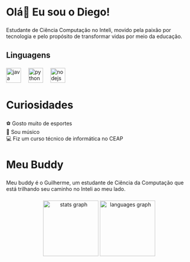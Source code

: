 
<h1 align="left">Olá👋 Eu sou o Diego!</h1>

###

<p align="left">Estudante de Ciência Computação no Inteli, movido pela paixão por tecnologia e pelo propósito de transformar vidas por meio da educação.</p>

###

<h2 align="left">Linguagens</h2>

###

<div align="left">
  <img src="https://cdn.jsdelivr.net/gh/devicons/devicon/icons/java/java-original.svg" height="40" alt="java logo"  />
  <img width="12" />
  <img src="https://cdn.jsdelivr.net/gh/devicons/devicon/icons/python/python-original.svg" height="40" alt="python logo"  />
  <img width="12" />
  <img src="https://cdn.jsdelivr.net/gh/devicons/devicon/icons/nodejs/nodejs-original.svg" height="40" alt="nodejs logo"  />
</div>

###

<h1 align="left">Curiosidades</h1>

###

<p align="left">⚽️ Gosto muito de esportes<br>🎸 Sou músico<br>💻 Fiz um curso técnico de informática no CEAP</p>

###

<h1 align="left">Meu Buddy</h1>

###

<p align="left">Meu buddy é o Guilherme, um estudante de Ciência da Computação que está trilhando seu caminho no Inteli ao meu lado.</p>

###


<div align="center">
  <img src="https://github-readme-stats.vercel.app/api?username=diegofsiilva&hide_title=false&hide_rank=false&show_icons=true&include_all_commits=true&count_private=true&disable_animations=false&theme=dracula&locale=en&hide_border=false&order=1" height="150" alt="stats graph"  />
  <img src="https://github-readme-stats.vercel.app/api/top-langs?username=diegofsiilva&locale=en&hide_title=false&layout=compact&card_width=320&langs_count=5&theme=dracula&hide_border=false&order=2" height="150" alt="languages graph"  />
</div>
